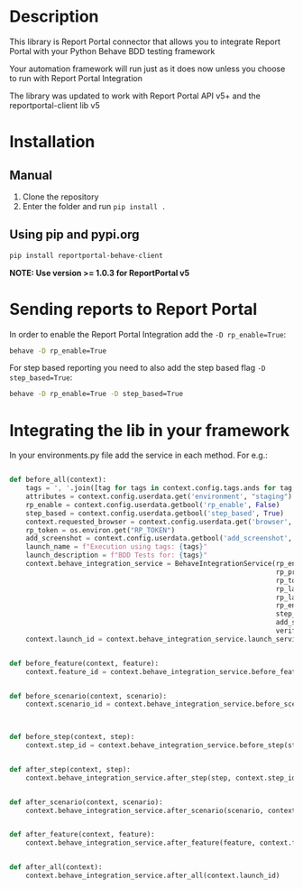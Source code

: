 # Description

This library is Report Portal connector that allows you to integrate Report Portal with your Python Behave BDD testing framework

Your automation framework will run just as it does now unless you choose to run with Report Portal Integration

The library was updated to work with Report Portal API v5+ and the reportportal-client lib v5

# Installation

## Manual
1. Clone the repository
2. Enter the folder and run `pip install .`

## Using pip and pypi.org
```bash
pip install reportportal-behave-client
```
**NOTE: Use version >= 1.0.3 for ReportPortal v5**

# Sending reports to Report Portal

In order to enable the Report Portal Integration add the  `-D rp_enable=True`:
```bash
behave -D rp_enable=True
```

For step based reporting you need to also add the step based flag `-D step_based=True`:
```bash
behave -D rp_enable=True -D step_based=True
```

# Integrating the lib in your framework

In your environments.py file add the service in each method. For e.g.:

```python

def before_all(context):
    tags = ', '.join([tag for tags in context.config.tags.ands for tag in tags])
    attributes = context.config.userdata.get('environment', "staging") # Used to label launches in Report Portal
    rp_enable = context.config.userdata.getbool('rp_enable', False)
    step_based = context.config.userdata.getbool('step_based', True)
    context.requested_browser = context.config.userdata.get('browser', "chrome")
    rp_token = os.environ.get("RP_TOKEN")
    add_screenshot = context.config.userdata.getbool('add_screenshot', False)
    launch_name = f"Execution using tags: {tags}"
    launch_description = f"BDD Tests for: {tags}"
    context.behave_integration_service = BehaveIntegrationService(rp_endpoint=rp_endpoint,
                                                                  rp_project=rp_project,
                                                                  rp_token=rp_token,
                                                                  rp_launch_name=launch_name,
                                                                  rp_launch_description=launch_description,
                                                                  rp_enable=rp_enable,
                                                                  step_based=step_based,
                                                                  add_screenshot=add_screenshot,
                                                                  verify_ssl=False)
    context.launch_id = context.behave_integration_service.launch_service(attributes=attributes, tags=tags)


def before_feature(context, feature):
    context.feature_id = context.behave_integration_service.before_feature(feature)


def before_scenario(context, scenario):
    context.scenario_id = context.behave_integration_service.before_scenario(scenario,
                                                                             feature_id=context.feature_id)


def before_step(context, step):
    context.step_id = context.behave_integration_service.before_step(step, scenario_id=context.scenario_id)


def after_step(context, step):
    context.behave_integration_service.after_step(step, context.step_id)


def after_scenario(context, scenario):
    context.behave_integration_service.after_scenario(scenario, context.scenario_id)


def after_feature(context, feature):
    context.behave_integration_service.after_feature(feature, context.feature_id)


def after_all(context):
    context.behave_integration_service.after_all(context.launch_id)

```
